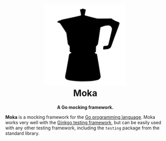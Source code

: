 <h1 align="center">
  <img src="https://raw.githubusercontent.com/gcapizzi/moka/master/images/logo.png" alt="moka">
  <br>
  Moka
</h1>

<p align="center"><strong>A Go mocking framework.</strong></p>

<strong>Moka</strong> is a mocking framework for the [Go programming
language](https://golang.org). Moka works very well with the [Ginkgo testing
framework](http://onsi.github.io/ginkgo), but can be easily used with any other
testing framework, including the `testing` package from the standard library.
